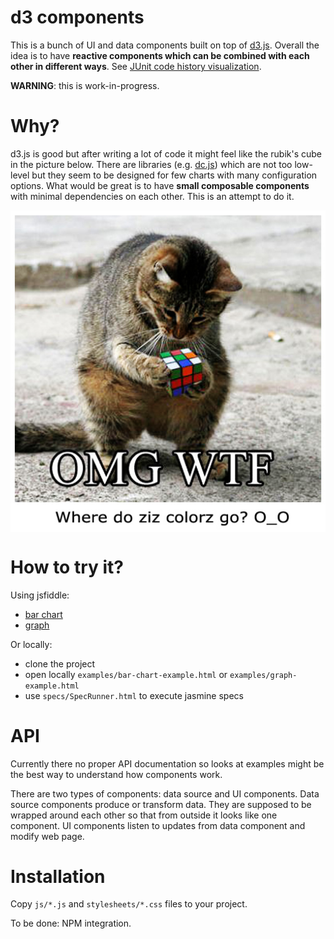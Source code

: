 d3 components
=============
This is a bunch of UI and data components built on top of [d3.js](https://github.com/mbostock/d3).
Overall the idea is to have **reactive components which can be combined with each other in different ways**.
See [JUnit code history visualization](http://dkandalov.github.io/code-history-mining/JUnit.html).

**WARNING**: this is work-in-progress.


Why?
====
d3.js is good but after writing a lot of code it might feel like the rubik's cube in the picture below.
There are libraries (e.g. [dc.js](https://github.com/dc-js/dc.js)) which are not too low-level
but they seem to be designed for few charts with many configuration options.
What would be great is to have **small composable components** with minimal dependencies on each other.
This is an attempt to do it.

<img src="https://raw.githubusercontent.com/dkandalov/d3-components/master/omg.jpg" alt="OMG" title="OMG" align="center"/>


How to try it?
==============
Using jsfiddle:
 - [bar chart](http://jsfiddle.net/r4wk0c5t/)
 - [graph](http://jsfiddle.net/2ywqjzkg/1/)

Or locally:
 - clone the project
 - open locally ```examples/bar-chart-example.html``` or ```examples/graph-example.html```
 - use ```specs/SpecRunner.html``` to execute jasmine specs


API
===
Currently there no proper API documentation so looks at examples might be the best way to understand how components work.

There are two types of components: data source and UI components.
Data source components produce or transform data. They are supposed to be wrapped around each other
so that from outside it looks like one component.
UI components listen to updates from data component and modify web page.


Installation
============
Copy ```js/*.js``` and ```stylesheets/*.css``` files to your project.

To be done: NPM integration.